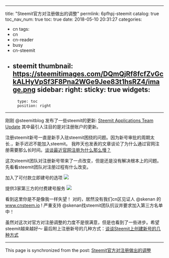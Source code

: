 
---
title: "Steemit官方对注册做出的调整"
permlink: 6pfhpj-steemit
catalog: true
toc_nav_num: true
toc: true
date: 2018-05-10 20:31:27
categories:
- cn
tags:
- cn
- cn-reader
- busy
- cn-steemit
- steemit
thumbnail: https://steemitimages.com/DQmQjRf8fcfZvGckALHyVpSf3F8Pna2WGe9Jee83t1hsRZ4/image.png
sidebar:
    right:
        sticky: true
widgets:
    -
        type: toc
        position: right
---


刚刚 @steemitblog 发布了一些steemit的更新: [Steemit Applications Team Update](https://steemit.com/@steemitblog/steemit-applications-team-update)
其中最引人注目的是对注册账户的更新。

注册steemit新号一直是新手入驻steemit困挠的问题。因为新号审批的周期太长.，新手迟迟不能加入steemit。
我昨天也发表的文章谈论了为什么通过官网注册需要那么长时间。[谈谈最近官网注册为什么那么慢？](https://steemit.com/@ericet/5mmy6n)

这次steemit团队对注册新号带来了一点改变，但是还是没有解决根本上的问题。
先看看steemit团队对注册过程有什么改变。

加入了可付款立即建号的选项
![](https://steemitimages.com/DQmQjRf8fcfZvGckALHyVpSf3F8Pna2WGe9Jee83t1hsRZ4/image.png)

提供3家第三方的付费建号服务
![](https://steemitimages.com/0x0/https://steemitimages.com/DQmUAg7yhQMWEa5M7yLtzMnxKPmA8a9PnBxqZcT6vFZBmaM/image.png)

看到这里你是不是像我一样失望！
对的，居然没有我们cn区见证人 @skenan 的 www.cnsteem.io !
严重支持 @skenan找steemit团队抗议并要求加入第三方名单中！

虽然对这次对官方对注册调整的力度不是很满意，但是也看到了一些进步。希望steemit越来越好～
最后附上注册新号的几种方式：[谈谈Steemit上创建新号的几种方式](https://steemit.com/@ericet/6y9ks6-steemit)

- - -

This page is synchronized from the post: [Steemit官方对注册做出的调整](https://steemit.com/@ericet/6pfhpj-steemit)
